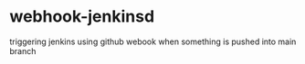 # webhook-jenkinsd
triggering jenkins using github webook when something is pushed into main branch
